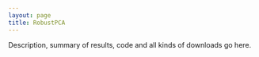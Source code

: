 ```yaml
---
layout: page
title: RobustPCA
---
```


Description, summary of results, code and all kinds of downloads go here.